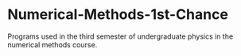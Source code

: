 # Numerical-Methods-1st-Chance
Programs used in the third semester of undergraduate physics in the numerical methods course. 
